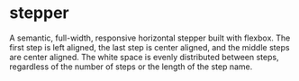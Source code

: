 # stepper
A semantic, full-width, responsive horizontal stepper built with flexbox. The first step is left aligned, the last step is center aligned, and the middle steps are center aligned. The white space is evenly distributed between steps, regardless of the number of steps or the length of the step name.
